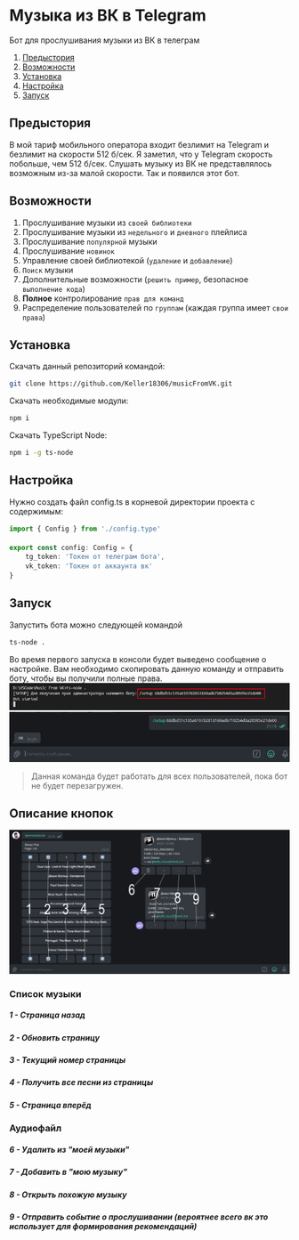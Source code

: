 # Музыка из ВК в Telegram
Бот для прослушивания музыки из ВК в телеграм

1. [Предыстория](#Предыстория)
2. [Возможности](#Возможности)
3. [Установка](#Установка)
4. [Настройка](#Настройка)
5. [Запуск](#Запуск)

## Предыстория
В мой тариф мобильного оператора входит безлимит на Telegram и безлимит на скорости 512 б/сек. Я заметил, что у Telegram скорость побольше, чем 512 б/сек. Слушать музыку из ВК не представлялось возможным из-за малой скорости. Так и появился этот бот.

## Возможности
1. Прослушивание музыки из `своей библиотеки`
2. Прослушивание музыки из `недельного` и `дневного` плейлиса
3. Прослушивание `популярной` музыки
4. Прослушивание `новинок`
5. Управление своей библиотекой (`удаление` и `добавление`)
6. `Поиск` музыки
7. Дополнительные возможности (`решить пример`, безопасное `выполнение кода`)
8. **Полное** контролирование `прав для команд`
9. Распределение пользователей по `группам` (каждая группа имеет `свои права`)

## Установка
Скачать данный репозиторий командой:
```bash
git clone https://github.com/Keller18306/musicFromVK.git
```

Скачать необходимые модули:
```bash
npm i
```

Скачать TypeScript Node:
```bash
npm i -g ts-node
```

## Настройка
Нужно создать файл config.ts в корневой директории проекта с содержимым:
```typescript
import { Config } from './config.type'

export const config: Config = {
    tg_token: 'Токен от телеграм бота',
    vk_token: 'Токен от аккаунта вк'
}
```

## Запуск
Запустить бота можно следующей командой
```bash
ts-node .
```

Во время первого запуска в консоли будет выведено сообщение о настройке. Вам необходимо скопировать данную команду и отправить боту, чтобы вы получили полные права.
![setup cmd image](img/setup_cmd.png "/setup 68dbd51c135a619782813169ad6710254d3a20595e21de00")
![setup cmd image](img/setup_tg.png "/setup 68dbd51c135a619782813169ad6710254d3a20595e21de00")

> Данная команда будет работать для всех пользователей, пока бот не будет перезагружен.

## Описание кнопок
![buttons](img/buttons_info.png)

### Список музыки
##### 1 - Страница назад
##### 2 - Обновить страницу
##### 3 - Текущий номер страницы
##### 4 - Получить все песни из страницы
##### 5 - Страница вперёд

### Аудиофайл
##### 6 - Удалить из "моей музыки"
##### 7 - Добавить в "мою музыку"
##### 8 - Открыть похожую музыку
##### 9 - Отправить событие о прослушивании (вероятнее всего вк это использует для формирования рекомендаций)